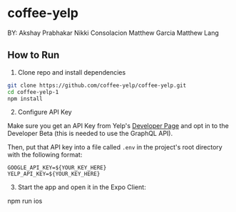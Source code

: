 # coffee-yelp
BY:
Akshay Prabhakar
Nikki Consolacion
Matthew Garcia
Matthew Lang


## How to Run
1. Clone repo and install dependencies
```bash
git clone https://github.com/coffee-yelp/coffee-yelp.git
cd coffee-yelp-1
npm install
```

2. Configure API Key

Make sure you get an API Key from Yelp's [Developer Page](https://www.yelp.com/developers/v3/manage_app)
and opt in to the Developer Beta (this is needed to use the GraphQL API).

Then, put that API key into a file called `.env` in the project's root directory with the following format:
```
GOOGLE_API_KEY=${YOUR_KEY_HERE}
YELP_API_KEY=${YOUR_KEY_HERE}
```

3. Start the app and open it in the Expo Client:

npm run ios
```
